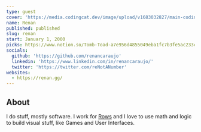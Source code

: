 ```yaml
---
type: guest
cover: 'https://media.codingcat.dev/image/upload/v1683032827/main-codingcatdev-photo/podcast-guest/reNotANumber'
name: Renan
published: published
slug: renan
start: January 1, 2000
picks: https://www.notion.so/Tomb-Toad-a7e956d4855049eba1fc7b3fe5ac233c
socials:
  github: 'https://github.com/renancaraujo'
  linkedin: 'https://www.linkedin.com/in/renancaraujo/'
  twitter: 'https://twitter.com/reNotANumber'
websites:
  - https://renan.gg/
---
```


## About

I do stuff, mostly software. I work for [Rows](https://rows.com/) and I love to use math and logic to build visual stuff, like Games and User Interfaces.

